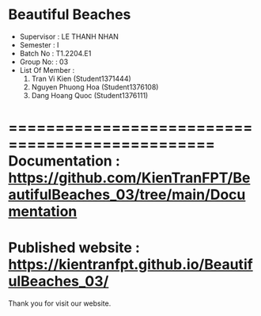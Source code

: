 Beautiful Beaches
===============================================
+ Supervisor                 : LE THANH NHAN
+ Semester		     : I	
+ Batch No		     : T1.2204.E1	
+ Group No:		     : 03
+ List Of Member             :
	1. Tran Vi Kien        (Student1371444)
	2. Nguyen Phuong Hoa   (Student1376108)
	3. Dang Hoang Quoc     (Student1376111)

================================================
Documentation : https://github.com/KienTranFPT/BeautifulBeaches_03/tree/main/Documentation
================================================
Published website : https://kientranfpt.github.io/BeautifulBeaches_03/
================================================
Thank you for visit our website.

